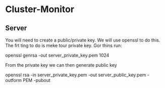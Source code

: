 # Cluster-Monitor


## Server
You will need to create a public/private key. We will use openssl to do this.
The frt ting to do is meke tour private key. Gor thins run:

openssl genrsa -out server_private_key.pem 1024

From the private key we can then generate public key

openssl rsa -in server_private_key.pem -out server_public_key.pem -outform PEM -pubout